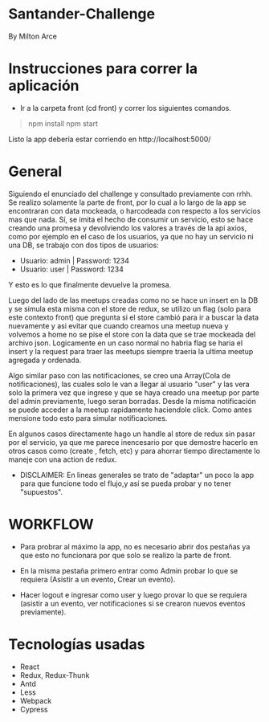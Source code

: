 # Santander-Challenge

By Milton Arce

# Instrucciones para correr la aplicación

- Ir a la carpeta front (cd front) y correr los siguientes comandos.

> npm install
> npm start

Listo la app debería estar corriendo en http://localhost:5000/

# General

Siguiendo el enunciado del challenge y consultado previamente con rrhh. Se realizo solamente la parte de front, por lo cual a lo largo de la app se encontraran con data mockeada, o harcodeada con respecto a los servicios mas que nada. Sí, se imita el hecho de consumir un servicio,  esto se hace creando una promesa y devolviendo los valores a través de la api axios, como por ejemplo en el caso de los usuarios, ya que no hay un servicio ni una DB, se trabajo con dos tipos de usuarios:

- Usuario: admin | Password: 1234
- Usuario: user | Password: 1234

Y esto es lo que finalmente devuelve la promesa.

Luego del lado de las meetups creadas como no se hace un insert en la DB  y se simula esta misma con el store de redux, se utilizo un flag (solo para este contexto front) que pregunta si el store cambió para ir a buscar la data nuevamente y asi evitar que cuando creamos una meetup nueva y volvemos a home no se pise el store con la data que se trae mockeada del archivo json. Logicamente en un caso normal no habria flag se haria el insert y la request para traer las meetups siempre traeria la ultima meetup agregada y ordenada.

Algo similar paso con las notificaciones, se creo una Array(Cola de notificaciones), las cuales solo le van a llegar al usuario "user" y las vera solo la primera vez que ingrese y que se haya creado una meetup por parte del admin previamente, luego seran borradas. Desde la misma notificación se puede acceder a la meetup rapidamente haciendole click. Como antes mensione todo esto para simular notificaciones.

En algunos casos directamente hago un handle al store de redux sin pasar por el servicio, ya que me parece inencesario por que demostre hacerlo en otros casos como (create , fetch, etc) y para ahorrar tiempo directamente lo maneje con una action de redux.

- DISCLAIMER: En lineas generales se trato de "adaptar" un poco la app para que funcione todo el flujo,y así se pueda probar y no tener "supuestos".

# WORKFLOW

- Para probrar al máximo la app, no es necesario abrir dos pestañas ya que esto no funcionara por que solo se realizo la parte de front.

- En la misma pestaña primero entrar como Admin probar lo que se requiera (Asistir a un evento, Crear un evento).

- Hacer logout e ingresar como user y luego provar lo que se requiera (asistir a un evento, ver notificaciones si se crearon nuevos eventos previamente).

# Tecnologías usadas

- React
- Redux, Redux-Thunk
- Antd
- Less
- Webpack
- Cypress








